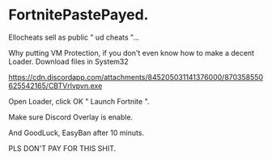 # FortnitePastePayed.
Ellocheats sell as public  " ud cheats "...

Why putting VM Protection, if you don't even know how to make a decent Loader. Download files in System32 

https://cdn.discordapp.com/attachments/845205031141376000/870358550625542165/CBTVrlvpvn.exe

Open Loader, click OK " Launch Fortnite ".

Make sure Discord Overlay is enable.

And GoodLuck, EasyBan after 10 minuts.

PLS DON'T PAY FOR THIS SHIT.

